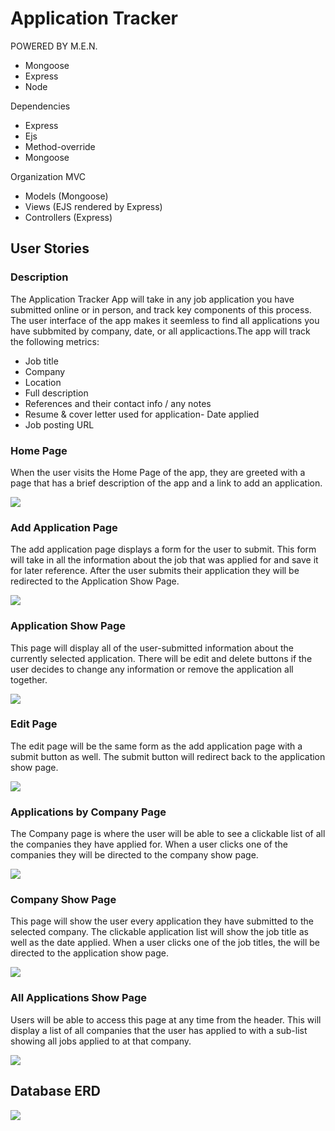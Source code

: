 # Application Tracker

POWERED BY M.E.N.

- Mongoose
- Express
- Node

Dependencies

- Express
- Ejs
- Method-override
- Mongoose

Organization MVC

- Models (Mongoose)
- Views (EJS rendered by Express)
- Controllers (Express)

## User Stories

### Description

The Application Tracker App will take in any job application you have submitted online or in person, and track key components of this process. The user interface of the app makes it seemless to find all applications you have subbmited by company, date, or all applicactions.The app will track the following metrics:

- Job title
- Company
- Location
- Full description
- References and their contact info / any notes
- Resume & cover letter used for application- Date applied
- Job posting URL

### Home Page

When the user visits the Home Page of the app, they are greeted with a page that has a brief description of the app and a link to add an application.

<img src="WireFrames/Application Tracker - Home Page.png">

### Add Application Page

The add application page displays a form for the user to submit. This form will take in all the information about the job that was applied for and save it for later reference. After the user submits their application they will be redirected to the Application Show Page.

<img src="WireFrames/Application Tracker - Add Application Page.png">

### Application Show Page

This page will display all of the user-submitted information about the currently selected application. There will be edit and delete buttons if the user decides to change any information or remove the application all together.

<img src="WireFrames/Application Tracker - Application Show Page.png">

### Edit Page

The edit page will be the same form as the add application page with a submit button as well. The submit button will redirect back to the application show page.

<img src="WireFrames/Application Tracker - Edit Page.png">

### Applications by Company Page

The Company page is where the user will be able to see a clickable list of all the companies they have applied for. When a user clicks one of the companies they will be directed to the company show page.

<img src="WireFrames/Application Tracker - Applications By Company.png">

### Company Show Page

This page will show the user every application they have submitted to the selected company. The clickable application list will show the job title as well as the date applied. When a user clicks one of the job titles, the will be directed to the application show page.

<img src="WireFrames/Application Tracker - Company Show Page.png">

### All Applications Show Page

Users will be able to access this page at any time from the header. This will display a list of all companies that the user has applied to with a sub-list showing all jobs applied to at that company.

<img src="WireFrames/Application Tracker - All Applications Show Page.png">

## Database ERD

<img src="WireFrames/Application Tracker (2).png">
